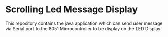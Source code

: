 # Scrolling Led Message Display

This repository contains the java application which can send user message via Serial port to the 8051 Microcontroller to be display on the LED Display

